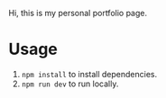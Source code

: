 Hi, this is my personal portfolio page.

# Usage
1. `npm install` to install dependencies.
2. `npm run dev` to run locally. 
